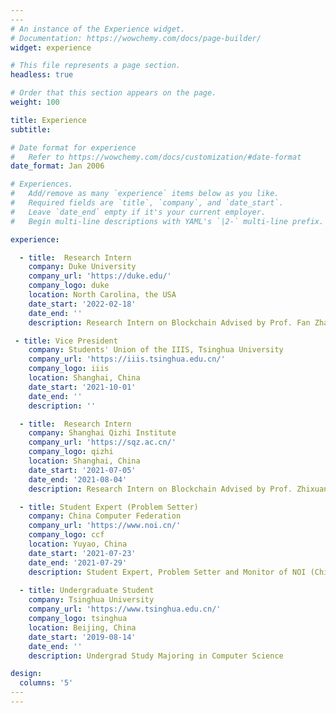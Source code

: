 ```yaml
---
​---
# An instance of the Experience widget.
# Documentation: https://wowchemy.com/docs/page-builder/
widget: experience

# This file represents a page section.
headless: true

# Order that this section appears on the page.
weight: 100

title: Experience
subtitle:

# Date format for experience
#   Refer to https://wowchemy.com/docs/customization/#date-format
date_format: Jan 2006

# Experiences.
#   Add/remove as many `experience` items below as you like.
#   Required fields are `title`, `company`, and `date_start`.
#   Leave `date_end` empty if it's your current employer.
#   Begin multi-line descriptions with YAML's `|2-` multi-line prefix.

experience:

  - title: 	Research Intern
    company: Duke University
    company_url: 'https://duke.edu/'
    company_logo: duke
    location: North Carolina, the USA
    date_start: '2022-02-18'
    date_end: ''
    description: Research Intern on Blockchain Advised by Prof. Fan Zhang

 - title: Vice President
    company: Students' Union of the IIIS, Tsinghua University
    company_url: 'https://iiis.tsinghua.edu.cn/'
    company_logo: iiis
    location: Shanghai, China
    date_start: '2021-10-01'
    date_end: ''
    description: ''

  - title: 	Research Intern
    company: Shanghai Qizhi Institute
    company_url: 'https://sqz.ac.cn/'
    company_logo: qizhi
    location: Shanghai, China
    date_start: '2021-07-05'
    date_end: '2021-08-04'
    description: Research Intern on Blockchain Advised by Prof. Zhixuan Fang, Themed "Proof-of-Useful-Work on Public Chain"

  - title: Student Expert (Problem Setter)
    company: China Computer Federation
    company_url: 'https://www.noi.cn/'
    company_logo: ccf
    location: Yuyao, China
    date_start: '2021-07-23'
    date_end: '2021-07-29'
    description: Student Expert, Problem Setter and Monitor of NOI (Chinese National Olympiad in Informatics) 2021
        
  - title: Undergraduate Student
    company: Tsinghua University
    company_url: 'https://www.tsinghua.edu.cn/'
    company_logo: tsinghua
    location: Beijing, China
    date_start: '2019-08-14'
    date_end: ''
    description: Undergrad Study Majoring in Computer Science

design:
  columns: '5'
​---
---
```

